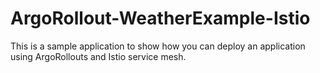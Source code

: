 # ArgoRollout-WeatherExample-Istio

This is a sample application to show how you can deploy an application using ArgoRollouts and Istio service mesh.
